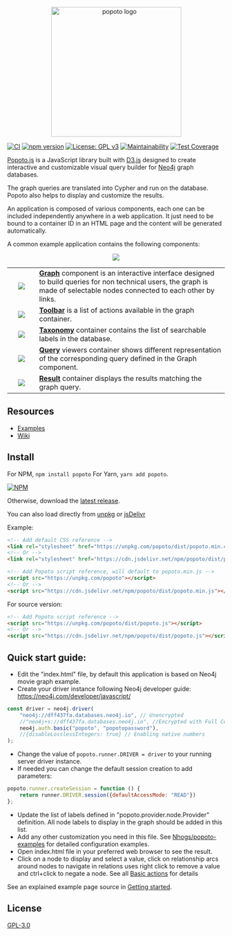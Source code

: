 <p align="center"><a href="https://github.com/Nhogs/popoto" target="_blank"><img alt="popoto logo" width="301" src="https://raw.githubusercontent.com/wiki/Nhogs/popoto/img/logo.png"></a></p>

[![CI](https://github.com/nhogs/popoto/actions/workflows/ci.yml/badge.svg)](https://github.com/Nhogs/popoto/actions/workflows/ci.yml)
[![npm version](https://img.shields.io/npm/v/popoto.svg)](https://www.npmjs.com/package/popoto)
[![License: GPL v3](https://img.shields.io/badge/License-GPL%20v3-blue.svg)](https://www.gnu.org/licenses/gpl-3.0)
[![Maintainability](https://api.codeclimate.com/v1/badges/d00736e10d4c630c2010/maintainability)](https://codeclimate.com/github/Nhogs/popoto/maintainability)
[![Test Coverage](https://api.codeclimate.com/v1/badges/d00736e10d4c630c2010/test_coverage)](https://codeclimate.com/github/Nhogs/popoto/test_coverage)

[Popoto.js](https://github.com/Nhogs/popoto) is a JavaScript library built with [D3.js](https://d3js.org) designed to create interactive and customizable visual query builder for [Neo4j](https://neo4j.com) graph databases.

The graph queries are translated into Cypher and run on the database. Popoto also helps to display and customize the results.

An application is composed of various components, each one can be included independently anywhere in a web application.
It just need to be bound to a container ID in an HTML page and the content will be generated automatically.

A common example application contains the following components: 

<p align="center"><a href="https://github.com/Nhogs/popoto/wiki"><img src="https://raw.githubusercontent.com/wiki/Nhogs/popoto/img/main-eclate.png"></a></p>

<table width="100%">
    <tr valign="middle">
        <td width="50px" align="center"><a href="https://github.com/Nhogs/popoto/wiki/Graph"><img src="https://raw.githubusercontent.com/wiki/Nhogs/popoto/img/count/1.png"></a></td>
        <td width="*"><a href="https://github.com/Nhogs/popoto/wiki/Graph"><b>Graph</b></a> component is an interactive interface designed to build queries for non technical users, the graph is made of selectable nodes connected to each other by links.</td>
    </tr>
    <tr valign="middle">
        <td  width="50px" align="center"><a href="https://github.com/Nhogs/popoto/wiki/Toolbar"><img src="https://raw.githubusercontent.com/wiki/Nhogs/popoto/img/count/2.png"></a></td>
        <td width="*"><a href="https://github.com/Nhogs/popoto/wiki/Toolbar"><b>Toolbar</b></a> is a list of actions available in the graph container.</td>
    </tr>
    <tr valign="middle">
        <td width="50px" align="center"><a href="https://github.com/Nhogs/popoto/wiki/Taxonomy"><img src="https://raw.githubusercontent.com/wiki/Nhogs/popoto/img/count/3.png"></a></td>
        <td width="*"><a href="https://github.com/Nhogs/popoto/wiki/Taxonomy"><b>Taxonomy</b></a> container contains the list of searchable labels in the database.</td>
    </tr>
    <tr valign="middle">
        <td width="50px" align="center"><a href="https://github.com/Nhogs/popoto/wiki/Query"><img src="https://raw.githubusercontent.com/wiki/Nhogs/popoto/img/count/4.png"></a></td>
        <td width="*"><a href="https://github.com/Nhogs/popoto/wiki/Query"><b>Query</b></a> viewers container shows different representation of the corresponding query defined in the Graph component.</td>
    </tr>
    <tr valign="middle">
        <td width="50px" align="center"><a href="https://github.com/Nhogs/popoto/wiki/Result"><img src="https://raw.githubusercontent.com/wiki/Nhogs/popoto/img/count/5.png"></a></td>
        <td width="*"><a href="https://github.com/Nhogs/popoto/wiki/Result"><b>Result</b></a> container displays the results matching the graph query.</td>
    </tr>
</table>

## Resources
* [Examples](https://github.com/Nhogs/popoto-examples)
* [Wiki](https://github.com/Nhogs/popoto/wiki)

## Install
For NPM, `npm install popoto` For Yarn, `yarn add popoto`.

[![NPM](https://nodei.co/npm/popoto.png?compact=true)](https://www.npmjs.com/package/popoto)

Otherwise, download the [latest release](https://github.com/Nhogs/popoto/releases/latest).
 
You can also load directly from [unpkg](https://unpkg.com/popoto/) or [jsDelivr](https://www.jsdelivr.com/package/npm/popoto)

Example:
```html
<!-- Add default CSS reference -->
<link rel="stylesheet" href="https://unpkg.com/popoto/dist/popoto.min.css">
<!-- Or -->
<link rel="stylesheet" href="https://cdn.jsdelivr.net/npm/popoto/dist/popoto.min.css">
```

```html
<!-- Add Popoto script reference, will default to popoto.min.js -->
<script src="https://unpkg.com/popoto"></script>
<!-- Or -->
<script src="https://cdn.jsdelivr.net/npm/popoto/dist/popoto.min.js"></script>
```

For source version:
```html
<!-- Add Popoto script reference -->
<script src="https://unpkg.com/popoto/dist/popoto.js"></script>
<!-- Or -->
<script src="https://cdn.jsdelivr.net/npm/popoto/dist/popoto.js"></script>
```

## Quick start guide:
 - Edit the "index.html" file, by default this application is based on Neo4j movie graph example.
 - Create your driver instance following Neo4j developer guide: https://neo4j.com/developer/javascript/
```javascript
const driver = neo4j.driver(
    "neo4j://dff437fa.databases.neo4j.io", // Unencrypted 
    //"neo4j+s://dff437fa.databases.neo4j.io", //Encrypted with Full Certificate
    neo4j.auth.basic("popoto", "popotopassword"),
    //{disableLosslessIntegers: true} // Enabling native numbers
);
```
 - Change the value of `popoto.runner.DRIVER = driver` to your running server driver instance.
 - If needed you can change the default session creation to add parameters:
```javascript
popoto.runner.createSession = function () {
    return runner.DRIVER.session({defaultAccessMode: "READ"})
};
```
 - Update the list of labels defined in "popoto.provider.node.Provider" definition. All node labels to display in the graph should be added in this list.
 - Add any other customization you need in this file. See [Nhogs/popoto-examples](https://github.com/Nhogs/popoto-examples) for detailed configuration examples.
 - Open index.html file in your preferred web browser to see the result.
 - Click on a node to display and select a value, click on relationship arcs around nodes to navigate in relations uses right click to remove a value and ctrl+click to negate a node. See all [Basic actions](https://github.com/Nhogs/popoto/wiki/Basic-action) for details

See an explained example page source in [Getting started](https://github.com/Nhogs/popoto/wiki/Getting-started).

 ## License
[GPL-3.0](https://www.gnu.org/licenses/gpl-3.0)